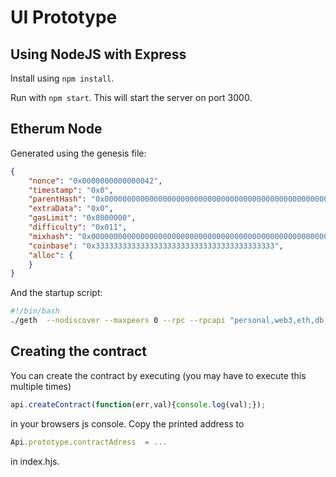 # UI Prototype
## Using NodeJS with Express

Install using `npm install`.

Run with `npm start`. This will start the server on port 3000.

## Etherum Node
Generated using the genesis file:
```json
{
    "nonce": "0x0000000000000042",
    "timestamp": "0x0",
    "parentHash": "0x0000000000000000000000000000000000000000000000000000000000000000",
    "extraData": "0x0",
    "gasLimit": "0x8000000",
    "difficulty": "0x011",
    "mixhash": "0x0000000000000000000000000000000000000000000000000000000000000000",
    "coinbase": "0x3333333333333333333333333333333333333333",
    "alloc": {
    }
}
```

And the startup script:
```bash
#!/bin/bash
./geth  --nodiscover --maxpeers 0 --rpc --rpcapi "personal,web3,eth,db,net.miner" --rpccorsdomain "*" --datadir ./data --networkid 1212 --dev
```

## Creating the contract
You can create the contract by executing (you may have to execute this multiple times)
```javascript
api.createContract(function(err,val){console.log(val);});
```
in your browsers js console. Copy the printed address to
```javascript
Api.prototype.contractAdress  = ...
```
in index.hjs.
